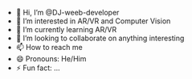 - 👋 Hi, I’m @DJ-weeb-developer
- 👀 I’m interested in AR/VR and Computer Vision
- 🌱 I’m currently learning AR/VR
- 💞️ I’m looking to collaborate on anything interesting
- 📫 How to reach me 
- 😄 Pronouns: He/Him
- ⚡ Fun fact: ...

<!---
DJ-weeb-developer/DJ-weeb-developer is a ✨ special ✨ repository because its `README.md` (this file) appears on your GitHub profile.
You can click the Preview link to take a look at your changes.
--->
